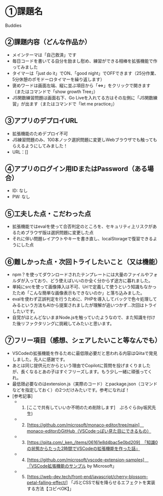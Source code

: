 # ①課題名
Buddies

## ②課題内容（どんな作品か）
- メインテーマは「自己救済」です
- 毎日コードを書いてる自分を励まし慰め、練習ができる相棒を拡張機能で作ってみました
- タイマーは「just do it」でON、「good night」でOFFできます（25分作業、5分休憩のポモドーロタイマーを繰り返します）
- 褒めワードは画面左端、縦に並ぶ項目から「⇔」をクリックで開きます（またはコマンドで「show growth Tree」）
- JS関数練習問題は画面右下、Go Liveを入れてる方はその左側に「JS関数練習」が出ます（またはコマンドで「let me practice」）

## ③アプリのデプロイURL
- 拡張機能のためデプロイ不可
- JS練習問題のみ、100本ノック選択問題に変更しWebブラウザでも触ってもらえるようにしてみました！
- URL：[]

## ④アプリのログイン用IDまたはPassword（ある場合）
- ID: なし
- PW: なし

## ⑤工夫した点・こだわった点
- 拡張機能ではevalを使って合否判定のところを、セキュリティ上リスクがあるためブラウザ版は選択問題に変更した点
- それに伴い問題レイアウトやキーを書き直し、localStorageで復習できるようにした点

## ⑥難しかった点・次回トライしたいこと（又は機能）
- npm？を使ってダウンロードされたテンプレートには大量のファイルやフォルダが入っており、どう使えばいいのか全く分からず途方に暮れました。
- 単純にsrcを使って画像挿入は不可、Uriで定義して使うという知識もなかったため「こんな簡単な画像表示もできないのか」と落ち込みました。
- evalを使わず正誤判定を行うために、PHPを導入してバックで色々処理してみるという方法もAIから提案されましたが理解が追いつかず…次回はトライしたいです。
- 自覚がほとんどないままNode.jsを触っていたようなので、また知識を付けた後リファクタリングに挑戦してみたいと思います。

## ⑦フリー項目（感想、シェアしたいこと等なんでも）
- VSCodeの拡張機能を作るために最低限必要だと思われる内容はQiitaで発見しました。先人に感謝です。
- あとは同じ提供元だからという理由でCopilotに質問を投げまくりましたが、長くなるとあの子はすぐフリーズします。もう少し一緒に頑張ってくれ。
- 最低限必要なのはextension.js（実際のコード）とpackage.json（コマンドなどを指定しておく）の2つだけみたいです。参考になれば！
- [参考記事]
  - 1. [ここで共有していいか不明のため削除します]　ぷろぐら(by坂尻先生)
  - 2. [https://github.com/microsoft/monaco-editor/tree/main]　monaco-editorのGitHub（VSCodeっぽい見た目にできるもの）
  - 3. [https://qiita.com/_ken_/items/06161e8d4bac5e0bd209]　「知識0の状態からたった2時間でVSCodeの拡張機能を作った話」
  - 4. [https://github.com/microsoft/vscode-extension-samples]　「VSCode拡張機能のサンプル by Microsoft」
  - 5. [https://web-dev.tech/front-end/javascript/cherry-blossom-petal-falling-effect/] 「JSとCSSで桜を降らせるエフェクトを実装する方法【コピペOK】」